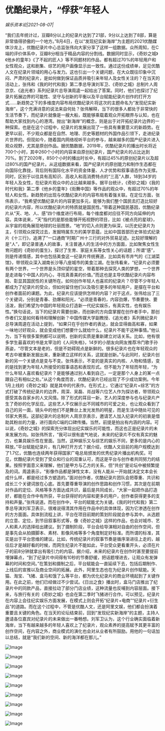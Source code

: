 # 优酷纪录片，“俘获”年轻人

*娱乐资本论|2021-08-07|*

“我们去年统计过，豆瓣8分以上的纪录片达到了21部，9分以上达到了8部，算是非常值得骄傲的一个地方。”8月4日，在以“发现纪实新海岸”为主题的2021优酷媒体沙龙上，优酷纪录片中心总监张伟向大家分享了这样一组数据。众所周知，在C端的评价体系中，豆瓣8分相当于精品内容的分割线。数据同时显示，《奇妙之城》《他乡的童年》《了不起的匠人》等不同题材的作品，都有超过70%的年轻用户和女性观众，这和剧集、综艺的用户画像显示出一致性。通过这份成绩单，足见优酷人文在纪录片领域的用心与发力。这也引出一个关键问题，在大众既往印象中沉闷、严肃的纪录片，是如何做到保证品质并吸引来年轻人及女性关注的？在当天的活动上，张伟和《我的时代和我》第二季总导演刘军卫、《奇妙之城》总制片人周京京、《追光者》系列纪录片总导演周逵一起给出了答案。同时，他们也探讨了纪录片拓展边界的可能性、坚守与创新的平衡以及平台赋能纪录片创作的打开方式……新趋势之下的多维度内容布局优酷纪录片将这次的主题命名为“发现纪实新海岸”，这个充满诗意的说法来自何处？张伟解释，当下的很多人都处于非常快的生活节奏下，而纪录片就像是一艘大船，既能够乘载着观众开拓眼界与认知，也在帮助大家找到内心的港湾。抛出“新海岸”的概念，则是出于对开拓纪录片边界的一种探索。也是在这个过程中，纪录片的发展出现了一些具有重要意义的新趋势。在更早以前，不少观众都是在自然、地理、历史等题材的外国作品引领下，走进纪录片世界的。但现如今，随着国内网络视听平台的参与，越来越多的国产纪录片进入观众视野，尤其是原创作品。据优酷数据，2019年，优酷纪录片的播出时长将近700个小时，其中260个小时的内容来自原创纪录片，国产纪录片的占比达到70%。到了2020年，850个小时的播出时长中，有超过45%的原创纪录片以及超过80%的国产纪录片。从这组数据来看，国产纪录片的原创能力和制作生态都在向国际化靠拢，背后则有国际化水平的资金体量、人才优势和叙事语态作为支撑。同时，区别于以往具有高知识、高收入和高消费特点的“三高”人群，18到34岁的年轻人及女性，在纪录片观众中的占比越来越多。据平台统计，《奇妙之城》《我的时代和我》第二季《他乡的童年》《街舞中国》等作品的观众中，有超过70%的年轻人和女性。新趋势的出现与优酷纪录片的内容布局有着强关联。在定位方面，张伟表示，“我希望优酷纪录片的内容更加多元，能够为我们整个国民去打造比较好的纪录片内容，所以优酷纪录片的特质就是国民性。”带着这种国民基因，优酷纪录片从“天、地、人、感”四个维度进行布局，每个维度都对应往不同方向延伸的内容。具体说来，“天”指代的是那些能够开拓视野的项目，比如《被点亮的星球》，从宇宙的视角展现地球的壮丽图景。“地”的切入点则更为纵深，以历史纪录片为主，引领观众探究过去，发掘特属东方的美学意蕴，比如中国首部历史体验式纪录片《十三行》，追溯了“一口通商”时期广州十三行的对外贸易足迹。比较好理解的是“人”，即记录普通人的故事，关注普通人的生活中的方方面面，比如聚焦女性生育问题的《奇妙的蛋生》，探讨了生育、家庭关系等女性关心的话题；所谓“感”，则是传递情感，其中也包括美食这一纪录片传统赛道，比如具有市井气的《江湖菜馆》，带领观众深入湖南长沙等八座城市的美食江湖。在张伟看来，“纪录片必须要有两个世界，一个世界是头顶仰望的星空，带着那种去探究人类的梦想，一个世界是走进每个中国人的内心，寻找真善美的价值。”而这也是主导优酷纪录片内容布局、彰显其国民性的关键所在。如何创作年轻人也喜欢的纪录片？尽管不少年轻人都成为了纪录片的受众，但如何留住他们以及吸引更多的年轻用户，是摆在平台和创作者面前的课题。为此，纪录片应该提供怎样的内容？对于这点，张伟给出了三个关键词，分别是青春、劲爆和阳光，“必须是青春的，内容劲爆，节奏要快、要活泼，我们希望为中国的年轻观众打造新一代纪实娱乐，有真实性，也有娱乐性。”换句话说，当下的纪录片需要创新，而创新的方向盘掌握在创作者手中，那创作者们又是如何看待和理解创新？中国传媒大学副教授、《追光者》系列微纪录片总导演周逵在活动上提到，“如果只在乎创作者的表达，就会显得曲高和寡，如果一味地讨好观众，就会变成他们想要什么就给什么，纪录片不能干这种事情。”他认为，当下有很多案例都可以说明，创新的实质是重新建立对话关系。比如，他有很多学生最喜欢的书是太宰治的《人间失格》，14岁的小朋友向网友推荐冷门歌手孙燕姿，“尽管文本是老的，但是不妨碍观点是新鲜的。很多纪录片也在年轻观众的考古中被重新发掘出来，重新建立这样的关系，这就是创新。”与此同时，纪录片创新的另一个关键点是变与不变。张伟表示，不变的是真实的内核、人物和情感，变的是找到更为年轻人所接受的叙事语态和表现形式。但不能为了年轻而年轻，“为什么年轻人喜欢看纪录片？是能够通过别人看到自己，一定是那个人身上的某一点跟自己有相似之处。”从这个角度而言，优酷纪录片已经出现了不少成功案例。今年1月上线的《奇妙之城》就是其中的代表作。在形式上，它通过“纪录片+综艺”的方式打破了传统纪录片的边界，周深、吴磊、肖战等六位艺人作为探访者，带领观众感受其各自家乡的人文风情。除了形式的耳目一新，艺人的深度参与也与纪录片产生了奇妙的化学反应。这些艺人不仅展示出不同城市的可爱之处，也让观众看到了自己的另一面，镜头中的他们不是舞台上发光发热的明星，而是生活中随处可见的邻家大男孩。这部纪录片的总制片人周京京表示，邀请艺人加入纪录片的初衷是借助其粉丝的力量，进行面向C端的口碑传播。当然，前提是拍出有内涵的内容。可以说，《奇妙之城》的探索充分体现出纪实娱乐的可能性，而这也正是纪录片的未来发展方向。如张伟所言，“我可以很有底气地说，未来的纪录片不仅有真实的魅力，也兼具娱乐性在里面。当然，这种娱乐又与综艺的娱乐不同，更多的是内心的释放。”平台赋能纪录片，有几种打开方式？据介绍，优酷人文目前的用户规模达到了1.7亿，优酷也连续两年获得国家广电总局颁发的优秀纪录片播出机构奖。可见，优酷纪录片受到了受众和行业的双重认可，而这是平台与创作者共同努力的结果。按照字面意义来理解，他们是甲方与乙方的关系，但“共创”是论坛中被频繁提及的词。周逵表示，“影像作品都是弹性文本，没有人能从一开始就决定文本会长成什么样，都是经过多方塑造的。”面对创作者，优酷纪录片团队会把尊重、共识和成长三个关键词放在心底。首先要尊重导演的创作思路和创作习惯，其次是在前期对作品的定位、风格等多方面达成共识，最后是共同成长，“大家一起把作品打造好，都能在合作中有所获，平台获得好的内容和更多的用户，创作者获得更多的支持和声量。”张伟说道。而在创作中，平台的赋能尤为关键。《我的时代和我》第二季总导演刘军卫表示，很难说得清其作用在作品中的具体体现，因为它渗透在创作的方方面面。具体到流程上讲，平台在项目前期的策划阶段就会参与其中。从选题的立意、定位，到节目叙事形式等，像《奇妙之城》这样的作品，也会对城市、艺人和素人的选择给出建议。到了摄制阶段，平台会给导演相对自由的创作空间，但是事先会从拍摄脚本、素材、影像风格等多个角度制定好标准。而所谓的标准，其实是出于平台思维的建议。比如，传统纪录片的叙事节奏是循序渐进往上走的，越往后才是越好看的时候，而网生纪录片不能如此，平台受众更看重开头，必须在片子的前8分钟就拿出有吸引力的内容。据介绍，未来的纪录片在创作时甚至要提前埋弹幕点，“到了纪录片中间得有10秒的节奏舒缓，把话题埋进去，让观众有发弹幕的时间和空间。”在策划和摄制之后，平台赋能会一直延续下去，包括后期制作、上线后的宣推以及商业空间的拓展。此外，阿里生态也在为纪录片创作赋能。天猫、淘宝、飞猪、盒马和饿了么等平台，都为优化纪录片的商业环境起到了关键作用。在此之前，他们已经做过不少尝试。《日出之食》播出时，盒马门店推出了纪录片中的同款产品，直接拉动了部分门店业绩，这种流量也反哺到内容层面。接下来，与旅行有关的《奇妙之城》也会在第二季时飞猪进行合作。可以预见，纪录片在内容上会往纪实娱乐方面发展，在模式上则会开拓“纪录片+电商”“纪录片+衍生品”的道路。而在这个过程中，不管是优酷人文，还是阿里文娱，他们都会扮演着重要且关键的角色。在当天的论坛结束前，回到“发现纪实新海岸”的主题，主持人邀请各位嘉宾对纪录片的未来做出一番畅想。刘军卫认为，这个行业确实面临着新海岸，当下有越来越多的年轻人喜欢上了纪录片，观众素养的提高赋予其更丰富的创作空间，在内容之外，商业模式的演化也会对从业者有所鼓励。用他的一句话加以总结，就是“我们新的空间、新的海洋都在那儿。”

![Image](https://mmbiz.qpic.cn/mmbiz_png/jNZszpkibXx8r0eeusveAtyj98pKeBEz7tMuAmiadsyvAk4l30TZvmgP03RGX0iaosuL5yVawsdblYqeWUcOTHYoQ/640?wx_fmt=png&tp=webp&wxfrom=5&wx_lazy=1&wx_co=1)

![Image](https://mmbiz.qpic.cn/mmbiz_png/jNZszpkibXxibvF6nIfRcEFTg2JVySHdmhFMYdCKrhzUDHYBNVw9VvibAnDgUFXEGS2NVK7LEdExQrHib9o88SicaRQ/640?wx_fmt=png&tp=webp&wxfrom=5&wx_lazy=1&wx_co=1)

![Image](https://mmbiz.qpic.cn/mmbiz_jpg/jNZszpkibXxibvF6nIfRcEFTg2JVySHdmhqya69rR0X1br3QT992OiaQsQtVJPEib187xPT7V6O60WXmaPEq7zL7qw/640?wx_fmt=jpeg&tp=webp&wxfrom=5&wx_lazy=1&wx_co=1)

![Image](https://mmbiz.qpic.cn/mmbiz_jpg/jNZszpkibXxibvF6nIfRcEFTg2JVySHdmhQT9myw5JR4xic0dHibPyZgKfq8GS4A8miccaSBSEU1psAmbe2VXVVwMeA/640?wx_fmt=jpeg&tp=webp&wxfrom=5&wx_lazy=1&wx_co=1)

![Image](https://mmbiz.qpic.cn/mmbiz_png/jNZszpkibXx8r0eeusveAtyj98pKeBEz7ejDSZf97dAE3mMYqSpwDp0blV0YsOONibSOjLz8EycRV8uxj7xc8QIg/640?wx_fmt=png&tp=webp&wxfrom=5&wx_lazy=1&wx_co=1)

![Image](https://mmbiz.qpic.cn/mmbiz_png/jNZszpkibXxibvF6nIfRcEFTg2JVySHdmhK6M4zkG8VFgicHCrBbM3oZt6cDTWSnSbTemQEicJIN54vdYo8sYEBlKg/640?wx_fmt=png&tp=webp&wxfrom=5&wx_lazy=1&wx_co=1)

![Image](https://mmbiz.qpic.cn/mmbiz_png/jNZszpkibXxibvF6nIfRcEFTg2JVySHdmhgnb8RiauZ3kBPCftMKrzXdHdeZG3qbAcMCbvw7mmcMtafDLgHEu1VZw/640?wx_fmt=png&tp=webp&wxfrom=5&wx_lazy=1&wx_co=1)

![Image](https://mmbiz.qpic.cn/mmbiz_png/jNZszpkibXxibvF6nIfRcEFTg2JVySHdmh7q9icMDTUBlaR6DLq4BNTTL19hmKCHnCicVvUtVWstWulEIicucNpkiaIw/640?wx_fmt=png&tp=webp&wxfrom=5&wx_lazy=1&wx_co=1)

![Image](https://mmbiz.qpic.cn/mmbiz_jpg/jNZszpkibXxibvF6nIfRcEFTg2JVySHdmhpQn6WRQoCxmRJW6vf8g2hkowe6YObEHfStIfzKjKjMIIKBuMFQyFxQ/640?wx_fmt=jpeg&tp=webp&wxfrom=5&wx_lazy=1&wx_co=1)


